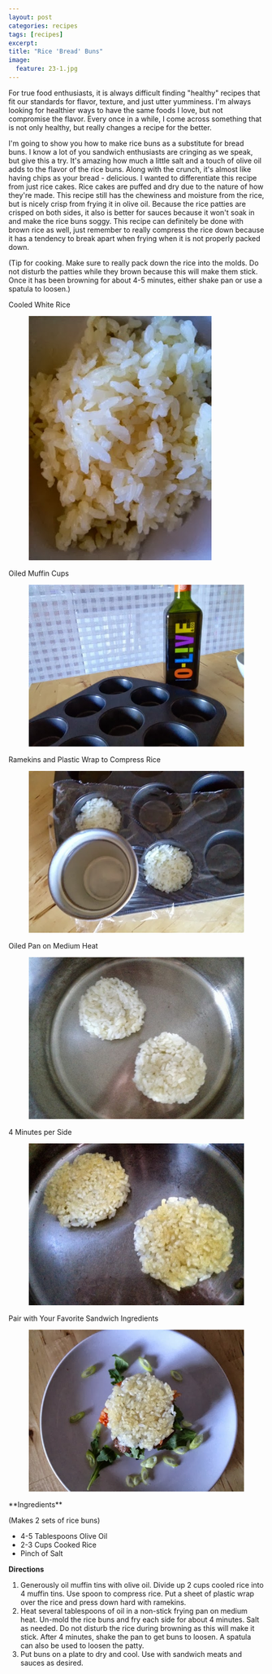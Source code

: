 ```yaml
---
layout: post
categories: recipes
tags: [recipes]
excerpt: 
title: "Rice 'Bread' Buns"
image:
  feature: 23-1.jpg
---
```


For true food enthusiasts, it is always difficult finding "healthy" recipes that fit our standards for flavor, texture, and just utter yumminess. I'm always looking for healthier ways to have the same foods I love, but not compromise the flavor.  Every once in a while, I come across something that is not only healthy, but really changes a recipe for the better.

I'm going to show you how to make rice buns as a substitute for bread buns.  I know a lot of you sandwich enthusiasts are cringing as we speak, but give this a try.  It's amazing how much a little salt and a touch of olive oil adds to the flavor of the rice buns.  Along with the crunch, it's almost like having chips as your bread - delicious.  I wanted to differentiate this recipe from just rice cakes.  Rice cakes are puffed and dry due to the nature of how they're made.  This recipe still has the chewiness and moisture from the rice, but is nicely crisp from frying it in olive oil.  Because the rice patties are crisped on both sides, it also is better for sauces because it won't soak in and make the rice buns soggy.  This recipe can definitely be done with brown rice as well, just remember to really compress the rice down because it has a tendency to break apart when frying when it is not properly packed down.

(Tip for cooking.  Make sure to really pack down the rice into the molds.  Do not disturb the patties while they brown because this will make them stick.  Once it has been browning for about 4-5 minutes, either shake pan or use a spatula to loosen.)

Cooled White Rice

<figure> <img src='/images/23-2.jpg'> </figure>

Oiled Muffin Cups

<figure> <img src='/images/23-3.jpg'> </figure>

Ramekins and Plastic Wrap to Compress Rice

<figure> <img src='/images/23-4.jpg'> </figure>

Oiled Pan on Medium Heat

<figure> <img src='/images/23-5.jpg'> </figure>

4 Minutes per Side

<figure> <img src='/images/23-6.jpg'> </figure>

Pair with Your Favorite Sandwich Ingredients

<figure> <img src='/images/23-7.jpg'> </figure>
<section class='recipe'>
**Ingredients**

(Makes 2 sets of rice buns) 
- 4-5 Tablespoons Olive Oil
- 2-3 Cups Cooked Rice
- Pinch of Salt

**Directions**
1. Generously oil muffin tins with olive oil.  Divide up 2 cups cooled rice into 4 muffin tins.  Use spoon to compress rice.  Put a sheet of plastic wrap over the rice and press down hard with ramekins.
2. Heat several tablespoons of oil in a non-stick frying pan on medium heat.  Un-mold the rice buns and fry each side for about 4 minutes. Salt as needed. Do not disturb the rice during browning as this will make it stick.  After 4 minutes, shake the pan to get buns to loosen.  A spatula can also be used to loosen the patty.
3. Put buns on a plate to dry and cool.  Use with sandwich meats and sauces as desired.</section>